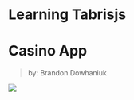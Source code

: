 # Learning Tabrisjs

# Casino App
> by: Brandon Dowhaniuk


![](https://github.com/mrmccormack/imd-learning-tabris/blob/master/images/tabriscasino.png?raw=true)
